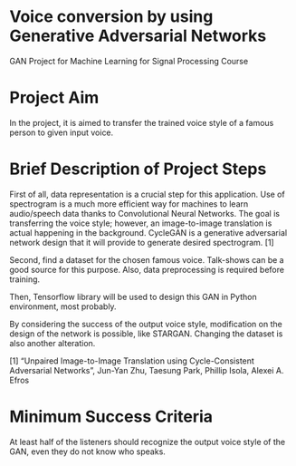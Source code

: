 # Voice conversion by using Generative Adversarial Networks
GAN Project for Machine Learning for Signal Processing Course

# Project Aim
In the project, it is aimed to transfer the trained voice style of a famous person to given input voice.

# Brief Description of Project Steps
First of all, data representation is a crucial step for this application. Use of spectrogram is a much more efficient way for machines to learn audio/speech data thanks to Convolutional Neural Networks. The goal is transferring the voice style; however, an image-to-image translation is actual happening in the background. CycleGAN is a generative adversarial network design that it will provide to generate desired spectrogram. [1] 

Second, find a dataset for the chosen famous voice. Talk-shows can be a good source for this purpose. Also, data preprocessing is required before training.

Then, Tensorflow library will be used to design this GAN in Python environment, most probably.

By considering the success of the output voice style, modification on the design of the network is possible, like STARGAN. Changing the dataset is also another alteration.

[1] “Unpaired Image-to-Image Translation using Cycle-Consistent Adversarial Networks”, Jun-Yan Zhu, Taesung Park, Phillip Isola, Alexei A. Efros

# Minimum Success Criteria
At least half of the listeners should recognize the output voice style of the GAN, even they do not know who speaks.

